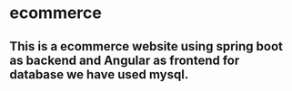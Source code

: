 # ecommerce
## This is a ecommerce website using spring boot as backend and Angular as frontend for database we have used mysql.

